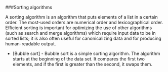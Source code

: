 ###Sorting algorithms

A sorting algorithm is an algorithm that puts elements of a list in a certain order. The most-used orders are numerical order and lexicographical order. Efficient sorting is important for optimizing the use of other algorithms (such as search and merge algorithms) which require input data to be in sorted lists; it is also often useful for canonicalizing data and for producing human-readable output.

* [Bubble sort] - Bubble sort is a simple sorting algorithm. The algorithm starts at the beginning of the data set. It compares the first two elements, and if the first is greater than the second, it swaps them.
